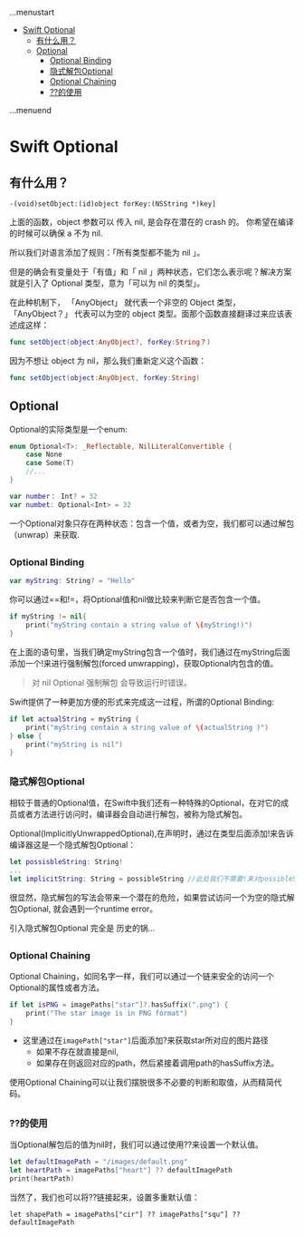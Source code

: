 ...menustart

 - [Swift Optional](#7e8b6c75b8623a87364201114150aa60)
     - [有什么用？](#b49228e7dbd38a64c71a528307f8e0a2)
     - [Optional](#ebb061953c0454b2c8ee7b0ac615ebcd)
         - [Optional Binding](#23b4bcc6b144fc01dc2c5b7b903d7eb1)
         - [隐式解包Optional](#37f80459b8739bb1626224a44c92b348)
         - [Optional Chaining](#c6b4dba958efc3f0aa8e21e2cb38d36a)
         - [??的使用](#6549f14d25cd64e26d5474d70e651360)

...menuend


<h2 id="7e8b6c75b8623a87364201114150aa60"></h2>


# Swift Optional 

<h2 id="b49228e7dbd38a64c71a528307f8e0a2"></h2>


## 有什么用？

```oc
-(void)setObject:(id)object forKey:(NSString *)key]
```

上面的函数，object 参数可以 传入 nil, 是会存在潜在的 crash 的。 你希望在编译的时候可以确保 a 不为 nil.

所以我们对语言添加了规则：「所有类型都不能为 nil 」。

但是的确会有变量处于「有值」和「 nil 」两种状态，它们怎么表示呢？解决方案就是引入了 Optional 类型，意为「可以为 nil 的类型」。

在此种机制下， 「AnyObject」 就代表一个非空的 Object 类型， 「AnyObject？」 代表可以为空的 object 类型。面那个函数直接翻译过来应该表述成这样：

```swift
func setObject(object:AnyObject?, forKey:String？)
```

因为不想让 object 为 nil，那么我们重新定义这个函数：

```swift
func setObject(object:AnyObject, forKey:String)
```

<h2 id="ebb061953c0454b2c8ee7b0ac615ebcd"></h2>


## Optional

Optional的实际类型是一个enum: 

```swift
enum Optional<T>: _Reflectable, NilLiteralConvertible {
    case None
    case Some(T)
    //...
}
```

```swift
var number： Int? = 32
var numbet: Optional<Int> = 32
```

一个Optional对象只存在两种状态：包含一个值，或者为空，我们都可以通过解包（unwrap）来获取.


<h2 id="23b4bcc6b144fc01dc2c5b7b903d7eb1"></h2>


### Optional Binding

```swift
var myString: String? = "Hello"
```

你可以通过==和!=，将Optional值和nil做比较来判断它是否包含一个值。

```swift
if myString != nil{
    print("myString contain a string value of \(myString!)")
}
```

在上面的语句里，当我们确定myString包含一个值时，我们通过在myString后面添加一个!来进行强制解包(forced unwrapping)，获取Optional内包含的值。

> 对 nil Optional  强制解包 会导致运行时错误。

Swift提供了一种更加方便的形式来完成这一过程，所谓的Optional Binding:

```swift
if let actualString = myString {
    print("myString contain a string value of \(actualString )")
} else {
    print("myString is nil")
}
```

<h2 id="37f80459b8739bb1626224a44c92b348"></h2>


### 隐式解包Optional

相较于普通的Optional值，在Swift中我们还有一种特殊的Optional，在对它的成员或者方法进行访问时，编译器会自动进行解包，被称为隐式解包。

Optional(ImplicitlyUnwrappedOptional),在声明时，通过在类型后面添加!来告诉编译器这是一个隐式解包Optional：

```swift
let possisbleString: String! 
...
let implicitString: String = possibleString //此处我们不需要!来对possibleString 进行显示解包
```

很显然，隐式解包的写法会带来一个潜在的危险，如果尝试访问一个为空的隐式解包Optional, 就会遇到一个runtime error。

引入隐式解包Optional 完全是 历史的锅...


<h2 id="c6b4dba958efc3f0aa8e21e2cb38d36a"></h2>


### Optional Chaining

Optional Chaining，如同名字一样，我们可以通过一个链来安全的访问一个Optional的属性或者方法。

```swift
if let isPNG = imagePaths["star"]?.hasSuffix(".png") {
    print("The star image is in PNG format")
}
```

 - 这里通过在`imagePath["star"]`后面添加?来获取star所对应的图片路径
   - 如果不存在就直接是nil,
   - 如果存在则返回对应的path，然后紧接着调用path的hasSuffix方法。

使用Optional Chaining可以让我们摆脱很多不必要的判断和取值，从而精简代码。


<h2 id="6549f14d25cd64e26d5474d70e651360"></h2>


### ??的使用

当Optional解包后的值为nil时，我们可以通过使用??来设置一个默认值。


```swift
let defaultImagePath = "/images/default.png"
let heartPath = imagePaths["heart"] ?? defaultImagePath
print(heartPath)
```

当然了，我们也可以将??链接起来，设置多重默认值：

```
let shapePath = imagePaths["cir"] ?? imagePaths["squ"] ?? defaultImagePath
```








